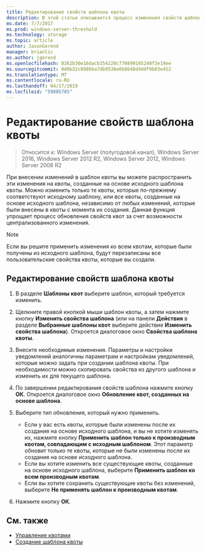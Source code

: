```yaml
---
title: Редактирование свойств шаблона квоты
description: В этой статье описывается процесс изменения свойств шаблона квоты с целью распространения изменений на квоты, созданные на основе исходного шаблона квоты.
ms.date: 7/7/2017
ms.prod: windows-server-threshold
ms.technology: storage
ms.topic: article
author: JasonGerend
manager: brianlic
ms.author: jgerend
ms.openlocfilehash: 0362b30e16dacb354220c770899195240f3e19ee
ms.sourcegitcommit: 0d0b32c8986ba7db9536e0b8648d4ddf9b03e452
ms.translationtype: MT
ms.contentlocale: ru-RU
ms.lasthandoff: 04/17/2019
ms.locfileid: "59885785"
---
```

# <a name="edit-quota-template-properties"></a>Редактирование свойств шаблона квоты

> Относится к: Windows Server (полугодовой канал), Windows Server 2016, Windows Server 2012 R2, Windows Server 2012, Windows Server 2008 R2

При внесении изменений в шаблон квоты вы можете распространить эти изменения на квоты, созданные на основе исходного шаблона квоты. Можно изменить только те квоты, которые по-прежнему соответствуют исходному шаблону, или все квоты, созданные на основе исходного шаблона, независимо от любых изменений, которые были внесены в квоты с момента их создания. Данная функция упрощает процесс обновления свойств квот за счет возможности централизованного изменения.

> [!Note]
> Если вы решите применить изменения ко всем квотам, которые были получены из исходного шаблона, будут перезаписаны все пользовательские свойства квоты, которые вы создали.

## <a name="to-edit-quota-template-properties"></a>Редактирование свойств шаблона квоты

1.  В разделе **Шаблоны квот** выберите шаблон, который требуется изменить.

2.  Щелкните правой кнопкой мыши шаблон квоты, а затем нажмите кнопку **Изменить свойства шаблона** (или на панели **Действия** в разделе **Выбранные шаблоны квот** выберите действие **Изменить свойства шаблона**). Откроется диалоговое окно **Свойства шаблона квоты**.

3.  Внесите необходимые изменения. Параметры и настройки уведомлений аналогичны параметрам и настройкам уведомлений, которые можно задать при создании шаблона квоты. При необходимости можно скопировать свойства из другого шаблона и изменить их для текущего шаблона.

4.  По завершении редактирования свойств шаблона нажмите кнопку **ОК**. Откроется диалоговое окно **Обновление квот, созданных на основе шаблона**.

5.  Выберите тип обновления, который нужно применить.

    -   Если у вас есть квоты, которые были изменены после их создания на основе исходного шаблона, и вы не хотите изменять их, нажмите кнопку **Применить шаблон только к производным квотам, совпадающим с исходным шаблоном**. Этот параметр обновит только те квоты, которые не были изменены после их создания на основе исходного шаблона.
    -   Если вы хотите изменить все существующие квоты, созданные на основе исходного шаблона, выберите **Применить шаблон ко всем производным квотам**.
    -   Если вы хотите сохранить существующие квоты без изменений, выберите **Не применять шаблон к производным квотам**.

6.  Нажмите кнопку **ОК**.

## <a name="see-also"></a>См. также

-   [Управление квотами](quota-management.md)
-   [Создание шаблона квоты](create-quota-template.md)


